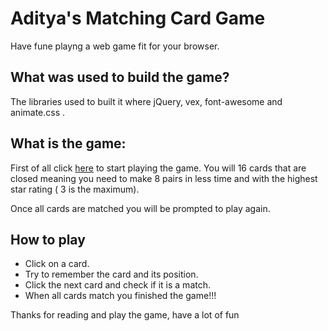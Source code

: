 # Aditya's Matching Card Game

Have fune playng a web game fit for your browser.

## What was used to build the game?
The libraries used to built it where jQuery, vex, font-awesome and animate.css .

## What is the game:

First of all click [here](index.html) to start playing the game. You will 16 cards that are closed meaning you need to make 8 pairs in less time and with the highest star rating ( 3 is the maximum).

Once all cards are matched you will be prompted to play again.

## How to play

- Click on a card.
- Try to remember the card and its position.
- Click the next card and check if it is a match.
- When all cards match you finished the game!!!


Thanks for reading and play the game, have a lot of fun
